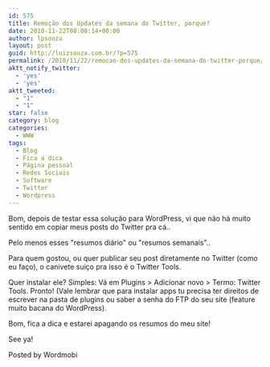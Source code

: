 ```yaml
---
id: 575
title: Remoção dos Updates da semana do Twitter, porque?
date: 2010-11-22T08:08:14+00:00
author: lpsouza
layout: post
guid: http://luizsouza.com.br/?p=575
permalink: /2010/11/22/remocao-dos-updates-da-semana-do-twitter-porque/
aktt_notify_twitter:
  - 'yes'
  - 'yes'
aktt_tweeted:
  - "1"
  - "1"
star: false
category: blog
categories:
  - WWW
tags:
  - Blog
  - Fica a dica
  - Página pessoal
  - Redes Sociais
  - Software
  - Twitter
  - Wordpress
---
```

Bom, depois de testar essa solução para WordPress, vi que não há muito sentido em copiar meus posts do Twitter pra cá..

Pelo menos esses "resumos diário" ou "resumos semanais"..

Para quem gostou, ou quer publicar seu post diretamente no Twitter (como eu faço), o canivete suiço pra isso é o Twitter Tools.

Quer instalar ele? Simples: Vá em Plugins > Adicionar novo > Termo: Twitter Tools. Pronto! (Vale lembrar que para instalar apps tu precisa ter direitos de escrever na pasta de plugins ou saber a senha do FTP do seu site (feature muito bacana do WordPress).

Bom, fica a dica e estarei apagando os resumos do meu site!

See ya!

Posted by Wordmobi
